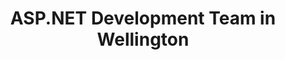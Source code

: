 ---
title: ASP.NET Development Team in Wellington
permalink: /landings/locations/wellington/developer/asp-net
technology: ASP.NET
location: Wellington
---